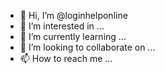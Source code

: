 - 👋 Hi, I’m @loginhelponline
- 👀 I’m interested in ...
- 🌱 I’m currently learning ...
- 💞️ I’m looking to collaborate on ...
- 📫 How to reach me ...

<!---
loginhelponline/loginhelponline is a ✨ special ✨ repository because its `README.md` (this file) appears on your GitHub profile.
You can click the Preview link to take a look at your changes.
--->
